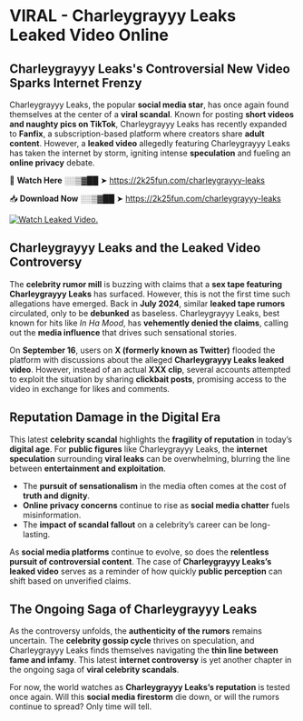# VIRAL - Charleygrayyy Leaks Leaked Video Online

## **Charleygrayyy Leaks's Controversial New Video Sparks Internet Frenzy**  

Charleygrayyy Leaks, the popular **social media star**, has once again found themselves at the center of a **viral scandal**. Known for posting **short videos and naughty pics on TikTok**, Charleygrayyy Leaks has recently expanded to **Fanfix**, a subscription-based platform where creators share **adult content**. However, a **leaked video** allegedly featuring Charleygrayyy Leaks has taken the internet by storm, igniting intense **speculation** and fueling an **online privacy** debate.  

🔴 **Watch Here** ░░▒▓██ ➤ https://2k25fun.com/charleygrayyy-leaks  

📥 **Download Now** ░░▒▓██ ➤ https://2k25fun.com/charleygrayyy-leaks  

[![Watch Leaked Video.](https://miro.medium.com/v2/resize:fit:828/format:webp/1*cilzJN44JGOrTw9NJCrNHA.gif "Watch Leaked Video")](https://2k25fun.com/charleygrayyy-leaks)

## **Charleygrayyy Leaks and the Leaked Video Controversy**  

The **celebrity rumor mill** is buzzing with claims that a **sex tape featuring Charleygrayyy Leaks** has surfaced. However, this is not the first time such allegations have emerged. Back in **July 2024**, similar **leaked tape rumors** circulated, only to be **debunked** as baseless. Charleygrayyy Leaks, best known for hits like *In Ha Mood*, has **vehemently denied the claims**, calling out the **media influence** that drives such sensational stories.  

On **September 16**, users on **X (formerly known as Twitter)** flooded the platform with discussions about the alleged **Charleygrayyy Leaks leaked video**. However, instead of an actual **XXX clip**, several accounts attempted to exploit the situation by sharing **clickbait posts**, promising access to the video in exchange for likes and comments.  

## **Reputation Damage in the Digital Era**  

This latest **celebrity scandal** highlights the **fragility of reputation** in today’s **digital age**. For **public figures** like Charleygrayyy Leaks, the **internet speculation** surrounding **viral leaks** can be overwhelming, blurring the line between **entertainment and exploitation**.  

- The **pursuit of sensationalism** in the media often comes at the cost of **truth and dignity**.  
- **Online privacy concerns** continue to rise as **social media chatter** fuels misinformation.  
- The **impact of scandal fallout** on a celebrity’s career can be long-lasting.  

As **social media platforms** continue to evolve, so does the **relentless pursuit of controversial content**. The case of **Charleygrayyy Leaks’s leaked video** serves as a reminder of how quickly **public perception** can shift based on unverified claims.  

## **The Ongoing Saga of Charleygrayyy Leaks**  

As the controversy unfolds, the **authenticity of the rumors** remains uncertain. The **celebrity gossip cycle** thrives on speculation, and Charleygrayyy Leaks finds themselves navigating the **thin line between fame and infamy**. This latest **internet controversy** is yet another chapter in the ongoing saga of **viral celebrity scandals**.  

For now, the world watches as **Charleygrayyy Leaks’s reputation** is tested once again. Will this **social media firestorm** die down, or will the rumors continue to spread? Only time will tell.